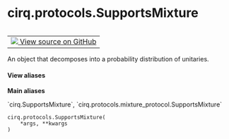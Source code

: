 <div itemscope itemtype="http://developers.google.com/ReferenceObject">
<meta itemprop="name" content="cirq.protocols.SupportsMixture" />
<meta itemprop="path" content="Stable" />
<meta itemprop="property" content="__init__"/>
<meta itemprop="property" content="__new__"/>
</div>

# cirq.protocols.SupportsMixture

<!-- Insert buttons and diff -->

<table class="tfo-notebook-buttons tfo-api" align="left">

<td>
  <a target="_blank" href="https://github.com/quantumlib/cirq/tree/master/cirq/protocols/mixture_protocol.py">
    <img src="https://www.tensorflow.org/images/GitHub-Mark-32px.png" />
    View source on GitHub
  </a>
</td>
</table>



An object that decomposes into a probability distribution of unitaries.

<section class="expandable">
  <h4 class="showalways">View aliases</h4>
  <p>
<b>Main aliases</b>
<p>`cirq.SupportsMixture`, `cirq.protocols.mixture_protocol.SupportsMixture`</p>
</p>
</section>

<pre class="devsite-click-to-copy prettyprint lang-py tfo-signature-link">
<code>cirq.protocols.SupportsMixture(
    *args, **kwargs
)
</code></pre>



<!-- Placeholder for "Used in" -->
    

